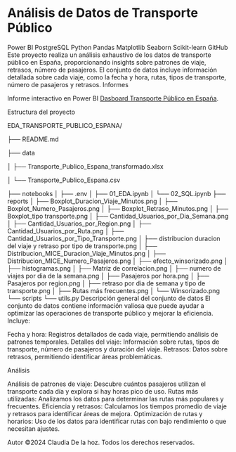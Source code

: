 # Análisis de Datos de Transporte Público
Power BI PostgreSQL Python Pandas Matplotlib Seaborn Scikit-learn GitHub
Este proyecto realiza un análisis exhaustivo de los datos de transporte público en España, proporcionando insights sobre patrones de viaje, retrasos, número de pasajeros. El conjunto de datos incluye información detallada sobre cada viaje, como la fecha y hora, rutas, tipos de transporte, número de pasajeros y retrasos.
Informes

Informe interactivo en Power BI
[Dasboard Transporte Público en España](https://teams.microsoft.com/l/message/48:notes/1722121846338?context=%7B%22contextType%22%3A%22chat%22%7D).

Estructura del proyecto

EDA_TRANSPORTE_PUBLICO_ESPANA/


├── README.md

├── data

│   ├── Transporte_Publico_Espana_transformado.xlsx

│   └── Transporte_Publico_Espana.csv

├── notebooks
│   ├── .env
│   ├── 01_EDA.ipynb
│   └── 02_SQL.ipynb
├── reports
│   ├── Boxplot_Duracion_Viaje_Minutos.png
│   ├── Boxplot_Numero_Pasajeros.png
│   ├── Boxplot_Retraso_Minutos.png
│   ├── Boxplot_tipo transporte.png
│   ├── Cantidad_Usuarios_por_Dia_Semana.png
│   ├── Cantidad_Usuarios_por_Region.png
│   ├── Cantidad_Usuarios_por_Ruta.png
│   ├── Cantidad_Usuarios_por_Tipo_Transporte.png
│   ├── distribucion duracion del viaje y retraso por tipo de transporte.png
│   ├── Distribucion_MICE_Duracion_Viaje_Minutos.png
│   ├── Distribucion_MICE_Numero_Pasajeros.png
│   ├── efecto_winsorizado.png
│   ├── histogramas.png
│   ├── Matriz de correlacion.png
│   ├── numero de viajes por dia de la semana.png
│   ├── Pasajeros por hora.png
│   ├── Pasajeros por region.png
│   ├── retraso por dia de semana y tipo de transporte.png
│   ├── Rutas más frecuentes.png
│   └── Winsorizado.png
└── scripts
    └── utils.py
Descripción general del conjunto de datos
El conjunto de datos contiene información valiosa que puede ayudar a optimizar las operaciones de transporte público y mejorar la eficiencia. Incluye:

Fecha y hora: Registros detallados de cada viaje, permitiendo análisis de patrones temporales.
Detalles del viaje: Información sobre rutas, tipos de transporte, número de pasajeros y duración del viaje.
Retrasos: Datos sobre retrasos, permitiendo identificar áreas problemáticas.

Análisis

Análisis de patrones de viaje: Descubre cuántos pasajeros utilizan el transporte cada día y explora si hay horas pico de uso.
Rutas más utilizadas: Analizamos los datos para determinar las rutas más populares y frecuentes.
Eficiencia y retrasos: Calculamos los tiempos promedio de viaje y retrasos para identificar áreas de mejora.
Optimización de rutas y horarios: Uso de los datos para identificar rutas con bajo rendimiento o que necesitan ajustes.

Autor
©2024 Claudia De la hoz. Todos los derechos reservados.
